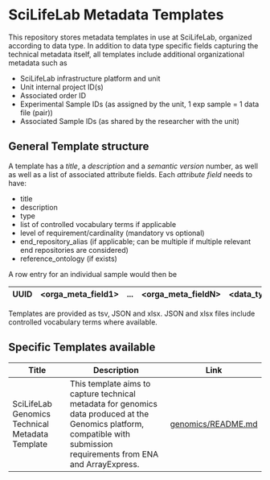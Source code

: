 # SciLifeLab Metadata Templates

This repository stores metadata templates in use at SciLifeLab, organized according to data type. In addition to data type specific fields capturing the technical metadata itself, all templates include additional organizational metadata such as 
- SciLifeLab infrastructure platform and unit
- Unit internal project ID(s)
- Associated order ID
- Experimental Sample IDs (as assigned by the unit, 1 exp sample = 1 data file (pair))
- Associated Sample IDs (as shared by the researcher with the unit)

## General Template structure

A template has a _title_, a _description_ and a _semantic version_ number, as well as well as a list of associated attribute fields. Each _attribute field_ needs to have:
- title
- description
- type
- list of controlled vocabulary terms if applicable
- level of requirement/cardinality (mandatory vs optional)
- end_repository_alias (if applicable; can be multiple if multiple relevant end repositories are considered)
- reference_ontology (if exists)

A row entry for an individual sample would then be

| UUID  | <orga_meta_field1>|...| <orga_meta_fieldN> |<data_type_specific_field1>|...| <data_type_specific_fieldM> | <data_file_name_R1> |...|<data_file_name_RP>|
| ----- | ----------------- | - | ------------------ | ------------------------- | - | --------------------------- | ------------------- | -- | ---------------- |


Templates are provided as tsv, JSON and xlsx. JSON and xlsx files include controlled vocabulary terms where available. 

## Specific Templates available

| Title | Description | Link |
| ----- | ----------- | ---- |
| SciLifeLab Genomics Technical Metadata Template | This template aims to capture technical metadata for genomics data produced at the Genomics platform, compatible with submission requirements from ENA and ArrayExpress. | [genomics/README.md](https://github.com/ScilifelabDataCentre/scilifelab-metadata-templates/blob/main/genomics/README.md) | 
